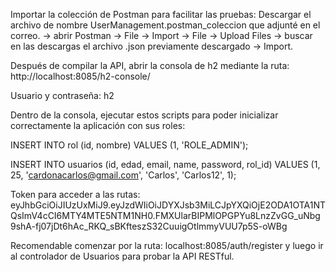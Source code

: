 Importar la colección de Postman para facilitar las pruebas:
Descargar el archivo de nombre UserManagement.postman_coleccion que adjunté en el correo.
-> abrir Postman -> File -> Import ->  File -> Upload Files -> buscar en las descargas el archivo .json previamente descargado -> Import.


Después de compilar la API, abrir la consola de h2 mediante la ruta: http://localhost:8085/h2-console/

 Usuario y contraseña: h2

Dentro de la consola, ejecutar estos scripts para poder inicializar correctamente la aplicación con sus roles:

INSERT INTO rol (id, nombre) VALUES (1, 'ROLE_ADMIN');

INSERT INTO usuarios (id, edad, email, name, password, rol_id)
VALUES (1, 25, 'cardonacarlos@gmail.com', 'Carlos', 'Carlos12', 1);

Token para acceder a las rutas: eyJhbGciOiJIUzUxMiJ9.eyJzdWIiOiJDYXJsb3MiLCJpYXQiOjE2ODA1OTA1NTQsImV4cCI6MTY4MTE5NTM1NH0.FMXUlarBIPMlOPGPYu8LnzZvGG_uNbg9shA-fj07jDt6hAc_RKQ_sBKfteszS32CuuigOtlmmyVUU7p5S-oWBg

Recomendable comenzar por la ruta: localhost:8085/auth/register y luego ir al controlador de Usuarios para probar la API RESTful. 




